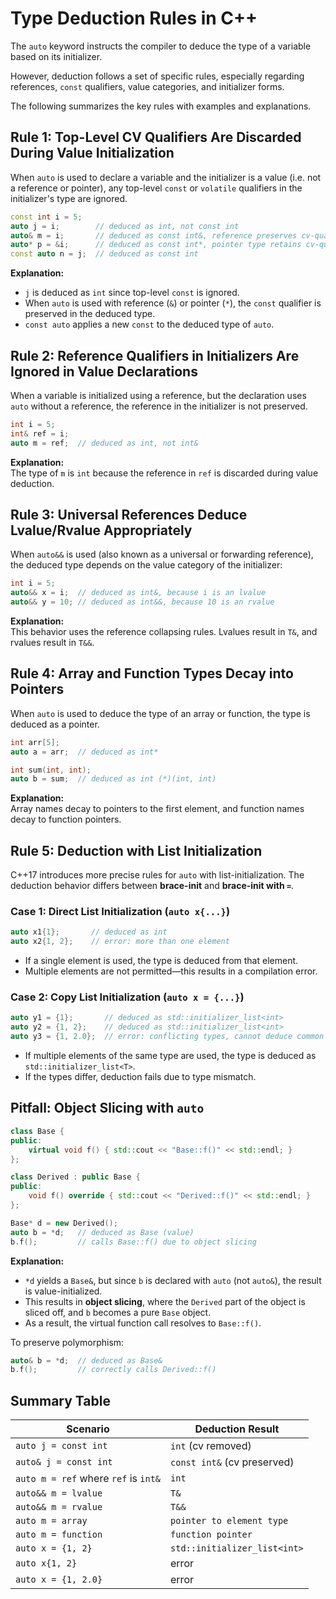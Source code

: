 # Type Deduction Rules in C++

The `auto` keyword instructs the compiler to deduce the type of a variable based on its initializer.

However, deduction follows a set of specific rules, especially regarding references, `const` qualifiers, value categories, and initializer forms. 

The following summarizes the key rules with examples and explanations.

## Rule 1: **Top-Level CV Qualifiers Are Discarded During Value Initialization**

When `auto` is used to declare a variable and the initializer is a value (i.e. not a reference or pointer), any top-level `const` or `volatile` qualifiers in the initializer's type are ignored.

```cpp
const int i = 5;
auto j = i;        // deduced as int, not const int
auto& m = i;       // deduced as const int&, reference preserves cv-qualifier
auto* p = &i;      // deduced as const int*, pointer type retains cv-qualifier
const auto n = j;  // deduced as const int
```

**Explanation:**  
- `j` is deduced as `int` since top-level `const` is ignored.
- When `auto` is used with reference (`&`) or pointer (`*`), the `const` qualifier is preserved in the deduced type.
- `const auto` applies a new `const` to the deduced type of `auto`.


## Rule 2: **Reference Qualifiers in Initializers Are Ignored in Value Declarations**

When a variable is initialized using a reference, but the declaration uses `auto` without a reference, the reference in the initializer is not preserved.

```cpp
int i = 5;
int& ref = i;
auto m = ref;  // deduced as int, not int&
```

**Explanation:**  
The type of `m` is `int` because the reference in `ref` is discarded during value deduction.


## Rule 3: **Universal References Deduce Lvalue/Rvalue Appropriately**

When `auto&&` is used (also known as a universal or forwarding reference), the deduced type depends on the value category of the initializer:

```cpp
int i = 5;
auto&& x = i;  // deduced as int&, because i is an lvalue
auto&& y = 10; // deduced as int&&, because 10 is an rvalue
```

**Explanation:**  
This behavior uses the reference collapsing rules. Lvalues result in `T&`, and rvalues result in `T&&`.


## Rule 4: **Array and Function Types Decay into Pointers**

When `auto` is used to deduce the type of an array or function, the type is deduced as a pointer.

```cpp
int arr[5];
auto a = arr;  // deduced as int*

int sum(int, int);
auto b = sum;  // deduced as int (*)(int, int)
```

**Explanation:**  
Array names decay to pointers to the first element, and function names decay to function pointers.

## Rule 5: **Deduction with List Initialization**

C++17 introduces more precise rules for `auto` with list-initialization. The deduction behavior differs between **brace-init** and **brace-init with `=`**.

### Case 1: Direct List Initialization (`auto x{...}`)

```cpp
auto x1{1};       // deduced as int
auto x2{1, 2};    // error: more than one element
```

- If a single element is used, the type is deduced from that element.
- Multiple elements are not permitted—this results in a compilation error.

### Case 2: Copy List Initialization (`auto x = {...}`)

```cpp
auto y1 = {1};       // deduced as std::initializer_list<int>
auto y2 = {1, 2};    // deduced as std::initializer_list<int>
auto y3 = {1, 2.0};  // error: conflicting types, cannot deduce common T
```

- If multiple elements of the same type are used, the type is deduced as `std::initializer_list<T>`.
- If the types differ, deduction fails due to type mismatch.


## Pitfall: Object Slicing with `auto`

```cpp
class Base {
public:
    virtual void f() { std::cout << "Base::f()" << std::endl; }
};

class Derived : public Base {
public:
    void f() override { std::cout << "Derived::f()" << std::endl; }
};

Base* d = new Derived();
auto b = *d;   // deduced as Base (value)
b.f();         // calls Base::f() due to object slicing
```

**Explanation:**  
- `*d` yields a `Base&`, but since `b` is declared with `auto` (not `auto&`), the result is value-initialized.
- This results in **object slicing**, where the `Derived` part of the object is sliced off, and `b` becomes a pure `Base` object.
- As a result, the virtual function call resolves to `Base::f()`.

To preserve polymorphism:

```cpp
auto& b = *d;  // deduced as Base&
b.f();         // correctly calls Derived::f()
```

## Summary Table

| Scenario                                         | Deduction Result              |
|--------------------------------------------------|-------------------------------|
| `auto j = const int`                             | `int` (cv removed)            |
| `auto& j = const int`                            | `const int&` (cv preserved)   |
| `auto m = ref` where `ref` is `int&`             | `int`                         |
| `auto&& m = lvalue`                              | `T&`                          |
| `auto&& m = rvalue`                              | `T&&`                         |
| `auto m = array`                                 | `pointer to element type`     |
| `auto m = function`                              | `function pointer`            |
| `auto x = {1, 2}`                                | `std::initializer_list<int>` |
| `auto x{1, 2}`                                   | error                         |
| `auto x = {1, 2.0}`                              | error                         |
